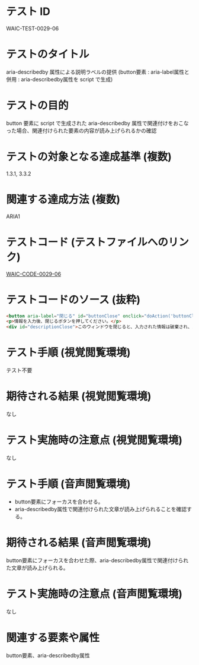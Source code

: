 # テスト ID

WAIC-TEST-0029-06

# テストのタイトル

aria-describedby 属性による説明ラベルの提供 (button要素 : aria-label属性と併用 : aria-describedby属性を script で生成)

# テストの目的

button 要素に script で生成された aria-describedby 属性で関連付けをおこなった場合、関連付けられた要素の内容が読み上げられるかの確認

# テストの対象となる達成基準 (複数)

1.3.1, 3.3.2

# 関連する達成方法 (複数)

ARIA1

# テストコード (テストファイルへのリンク)

[WAIC-CODE-0029-06](https://waic.github.io/as_test/WAIC-CODE/WAIC-CODE-0029-06.html)

# テストコードのソース (抜粋)

```html
<button aria-label="閉じる" id="buttonClose" onclick="doAction('buttonClose');">X</button>
<p>情報を入力後、閉じるボタンを押してください。</p>
<div id="descriptionClose">このウィンドウを閉じると、入力された情報は破棄され、メインページに戻ります。</div>
```

# テスト手順 (視覚閲覧環境)

テスト不要

# 期待される結果 (視覚閲覧環境)

なし

# テスト実施時の注意点 (視覚閲覧環境)

なし

# テスト手順 (音声閲覧環境)

- button要素にフォーカスを合わせる。
- aria-describedby属性で関連付けられた文章が読み上げられることを確認する。

# 期待される結果 (音声閲覧環境)

button要素にフォーカスを合わせた際、aria-describedby属性で関連付けられた文章が読み上げられる。

# テスト実施時の注意点 (音声閲覧環境)

なし

# 関連する要素や属性

button要素、aria-describedby属性
